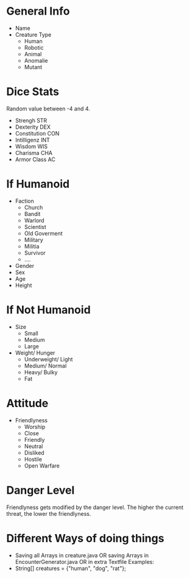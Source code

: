 
# General Info

- Name
- Creature Type
  - Human
  - Robotic
  - Animal
  - Anomalie
  - Mutant

# Dice Stats

Random value between -4 and 4.

- Strengh STR
- Dexterity DEX
- Constitution CON
- Intilligenz INT
- Wisdom WIS
- Charisma CHA
- Armor Class AC

# If Humanoid

- Faction
  - Church
  - Bandit
  - Warlord
  - Scientist
  - Old Goverment
  - Military
  - Militia
  - Survivor
  - ....
- Gender
- Sex
- Age
- Height

# If Not Humanoid

- Size
  - Small
  - Medium
  - Large
- Weight/ Hunger
  - Underweight/ Light
  - Medium/ Normal
  - Heavy/ Bulky
  - Fat

# Attitude

- Friendlyness
  - Worship
  - Close
  - Friendly
  - Neutral
  - Disliked
  - Hostile
  - Open Warfare

# Danger Level

Friendlyness gets modified by the danger level. The higher the current threat, the lower the friendlyness.

# Different Ways of doing things

- Saving all Arrays in creature.java OR saving Arrays in EncounterGenerator.java OR in extra Textfile
Examples:
- String[] creatures = {"human", "dog", "rat"};

